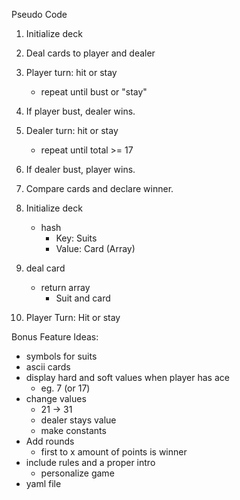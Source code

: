 Pseudo Code

1. Initialize deck
2. Deal cards to player and dealer
3. Player turn: hit or stay
   - repeat until bust or "stay"
4. If player bust, dealer wins.
5. Dealer turn: hit or stay
   - repeat until total >= 17
6. If dealer bust, player wins.
7. Compare cards and declare winner.

1. Initialize deck
   - hash
     - Key: Suits 
     - Value: Card (Array)

2. deal card
   - return array
     - Suit and card
10. Player Turn: Hit or stay

Bonus Feature Ideas:

- symbols for suits
- ascii cards
- display hard and soft values when player has ace 
  - eg. 7 (or 17)
- change values
  - 21 -> 31
  - dealer stays value
  - make constants
- Add rounds
  - first to x amount of points is winner
- include rules and a proper intro
  - personalize game
- yaml file